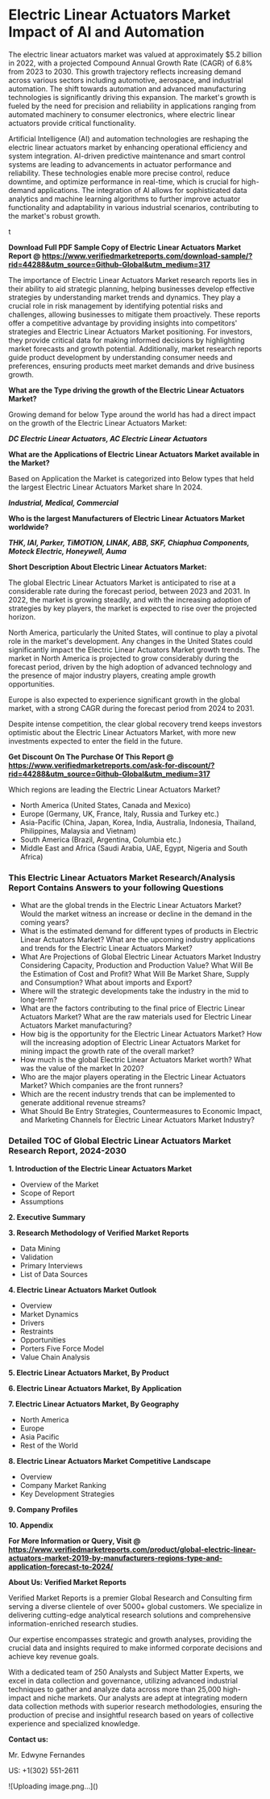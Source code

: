<h1>Electric Linear Actuators Market Impact of AI and Automation</h1><p>The electric linear actuators market was valued at approximately $5.2 billion in 2022, with a projected Compound Annual Growth Rate (CAGR) of 6.8% from 2023 to 2030. This growth trajectory reflects increasing demand across various sectors including automotive, aerospace, and industrial automation. The shift towards automation and advanced manufacturing technologies is significantly driving this expansion. The market's growth is fueled by the need for precision and reliability in applications ranging from automated machinery to consumer electronics, where electric linear actuators provide critical functionality.</p><p>Artificial Intelligence (AI) and automation technologies are reshaping the electric linear actuators market by enhancing operational efficiency and system integration. AI-driven predictive maintenance and smart control systems are leading to advancements in actuator performance and reliability. These technologies enable more precise control, reduce downtime, and optimize performance in real-time, which is crucial for high-demand applications. The integration of AI allows for sophisticated data analytics and machine learning algorithms to further improve actuator functionality and adaptability in various industrial scenarios, contributing to the market's robust growth.</p>t</p><p id="" class=""><strong>Download Full PDF Sample Copy of Electric Linear Actuators Market Report @ <a href="https://www.verifiedmarketreports.com/download-sample/?rid=44288&utm_source=Github-Global&utm_medium=317" target="_blank">https://www.verifiedmarketreports.com/download-sample/?rid=44288&utm_source=Github-Global&utm_medium=317</a></strong></p><p>The importance of&nbsp;Electric Linear Actuators Market research reports lies in their ability to aid strategic planning, helping businesses develop effective strategies by understanding market trends and dynamics. They play a crucial role in risk management by identifying potential risks and challenges, allowing businesses to mitigate them proactively. These reports offer a competitive advantage by providing insights into competitors' strategies and Electric Linear Actuators Market positioning. For investors, they provide critical data for making informed decisions by highlighting market forecasts and growth potential. Additionally, market research reports guide product development by understanding consumer needs and preferences, ensuring products meet market demands and drive business growth.</p><p><strong>What are the&nbsp;Type driving the growth of the Electric Linear Actuators Market?</strong></p><p id="" class="">Growing demand for below Type around the world has had a direct impact on the growth of the Electric Linear Actuators Market:</p><em><strong>DC Electric Linear Actuators, AC Electric Linear Actuators</strong></em></p><strong>What are the&nbsp;Applications&nbsp;of Electric Linear Actuators Market available in the Market?</strong></p><p id="" class="">Based on Application the Market is categorized into Below types that held the largest Electric Linear Actuators Market share In 2024.</p><em><strong>Industrial, Medical, Commercial</strong></em></p><strong>Who is the largest Manufacturers of Electric Linear Actuators Market worldwide?</strong></p><p><em><strong>THK, IAI, Parker, TiMOTION, LINAK, ABB, SKF, Chiaphua Components, Moteck Electric, Honeywell, Auma</strong></em></p><p id="" class=""><strong>Short Description About Electric Linear Actuators Market:</strong></p><p>The global Electric Linear Actuators Market is anticipated to rise at a considerable rate during the forecast period, between 2023 and 2031. In 2022, the market is growing steadily, and with the increasing adoption of strategies by key players, the market is expected to rise over the projected horizon.</p><p>North America, particularly the United States, will continue to play a pivotal role in the market's development. Any changes in the United States could significantly impact the Electric Linear Actuators Market growth trends. The market in North America is projected to grow considerably during the forecast period, driven by the high adoption of advanced technology and the presence of major industry players, creating ample growth opportunities.</p><p>Europe is also expected to experience significant growth in the global market, with a strong CAGR during the forecast period from 2024 to 2031.</p><p>Despite intense competition, the clear global recovery trend keeps investors optimistic about the Electric Linear Actuators Market, with more new investments expected to enter the field in the future.</p><p id="" class=""><strong>Get Discount On The Purchase Of This Report @ <a href="https://www.verifiedmarketreports.com/ask-for-discount/?rid=44288&utm_source=Github-Global&utm_medium=317" target="_blank">https://www.verifiedmarketreports.com/ask-for-discount/?rid=44288&utm_source=Github-Global&utm_medium=317</a></strong></p>Which regions are leading the Electric Linear Actuators Market?</p><ul><li>North America (United States, Canada and Mexico)</li><li>Europe (Germany, UK, France, Italy, Russia and Turkey etc.)</li><li>Asia-Pacific (China, Japan, Korea, India, Australia, Indonesia, Thailand, Philippines, Malaysia and Vietnam)</li><li>South America (Brazil, Argentina, Columbia etc.)</li><li>Middle East and Africa (Saudi Arabia, UAE, Egypt, Nigeria and South Africa)</li></ul><h3 id="" class="">This Electric Linear Actuators Market Research/Analysis Report Contains Answers to your following Questions</h3><ul><li>What are the global trends in the Electric Linear Actuators Market? Would the market witness an increase or decline in the demand in the coming years?</li><li>What is the estimated demand for different types of products in Electric Linear Actuators Market? What are the upcoming industry applications and trends for the Electric Linear Actuators Market?</li><li>What Are Projections of Global Electric Linear Actuators Market Industry Considering Capacity, Production and Production Value? What Will Be the Estimation of Cost and Profit? What Will Be Market Share, Supply and Consumption? What about imports and Export?</li><li>Where will the strategic developments take the industry in the mid to long-term?</li><li>What are the factors contributing to the final price of Electric Linear Actuators Market? What are the raw materials used for Electric Linear Actuators Market manufacturing?</li><li>How big is the opportunity for the Electric Linear Actuators Market? How will the increasing adoption of Electric Linear Actuators Market for mining impact the growth rate of the overall market?</li><li>How much is the global Electric Linear Actuators Market worth? What was the value of the market In 2020?</li><li>Who are the major players operating in the Electric Linear Actuators Market? Which companies are the front runners?</li><li>Which are the recent industry trends that can be implemented to generate additional revenue streams?</li><li>What Should Be Entry Strategies, Countermeasures to Economic Impact, and Marketing Channels for Electric Linear Actuators Market Industry?</li></ul><h3 id="" class="">Detailed TOC of Global Electric Linear Actuators Market Research Report, 2024-2030</h3><p id="" class=""><strong>1. Introduction of the Electric Linear Actuators Market</strong></p><ul><li>Overview of the Market</li><li>Scope of Report</li><li>Assumptions</li></ul><p id="" class=""><strong>2. Executive Summary</strong></p><p id="" class=""><strong>3. Research Methodology of Verified Market Reports</strong></p><ul><li>Data Mining</li><li>Validation</li><li>Primary Interviews</li><li>List of Data Sources</li></ul><p id="" class=""><strong>4. Electric Linear Actuators Market Outlook</strong></p><ul><li>Overview</li><li>Market Dynamics</li><li>Drivers</li><li>Restraints</li><li>Opportunities</li><li>Porters Five Force Model</li><li>Value Chain Analysis</li></ul><p id="" class=""><strong>5. Electric Linear Actuators Market, By Product</strong></p><p id="" class=""><strong>6. Electric Linear Actuators Market, By Application</strong></p><p id="" class=""><strong>7. Electric Linear Actuators Market, By Geography</strong></p><ul><li>North America</li><li>Europe</li><li>Asia Pacific</li><li>Rest of the World</li></ul><p id="" class=""><strong>8. Electric Linear Actuators Market Competitive Landscape</strong></p><ul><li>Overview</li><li>Company Market Ranking</li><li>Key Development Strategies</li></ul><p id="" class=""><strong>9. Company Profiles</strong></p><p id="" class=""><strong>10. Appendix</strong></p><p id="" class=""><strong>For More Information or Query, Visit @ <a href="https://www.verifiedmarketreports.com/product/global-electric-linear-actuators-market-2019-by-manufacturers-regions-type-and-application-forecast-to-2024/" target="_blank">https://www.verifiedmarketreports.com/product/global-electric-linear-actuators-market-2019-by-manufacturers-regions-type-and-application-forecast-to-2024/</a></strong></p><p id="" class=""><strong>About Us: Verified Market Reports</strong></p><p id="" class="">Verified Market Reports is a premier Global Research and Consulting firm serving a diverse clientele of over 5000+ global customers. We specialize in delivering cutting-edge analytical research solutions and comprehensive information-enriched research studies.</p><p id="" class="">Our expertise encompasses strategic and growth analyses, providing the crucial data and insights required to make informed corporate decisions and achieve key revenue goals.</p><p id="" class="">With a dedicated team of 250 Analysts and Subject Matter Experts, we excel in data collection and governance, utilizing advanced industrial techniques to gather and analyze data across more than 25,000 high-impact and niche markets. Our analysts are adept at integrating modern data collection methods with superior research methodologies, ensuring the production of precise and insightful research based on years of collective experience and specialized knowledge.</p><p id="" class=""><strong>Contact us:</strong></p><p id="" class="">Mr. Edwyne Fernandes</p><p id="" class="">US: +1(302) 551-2611</p>
![Uploading image.png…]()
